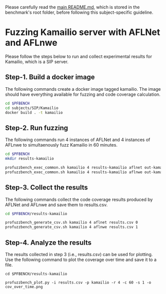Please carefully read the [main README.md](../../../README.md), which is stored in the benchmark's root folder, before following this subject-specific guideline.

# Fuzzing Kamailio server with AFLNet and AFLnwe
Please follow the steps below to run and collect experimental results for Kamailio, which is a SIP server.

## Step-1. Build a docker image
The following commands create a docker image tagged kamailio. The image should have everything available for fuzzing and code coverage calculation.

```bash
cd $PFBENCH
cd subjects/SIP/Kamailio
docker build . -t kamailio
```

## Step-2. Run fuzzing
The following commands run 4 instances of AFLNet and 4 instances of AFLnwe to simultaenously fuzz Kamailio in 60 minutes.

```bash
cd $PFBENCH
mkdir results-kamailio

profuzzbench_exec_common.sh kamailio 4 results-kamailio aflnet out-kamailio-aflnet "-m 200 -t 3000+ -P SIP -l 5061 -D 50000 -q 3 -s 3 -E -K" 3600 5 &
profuzzbench_exec_common.sh kamailio 4 results-kamailio aflnwe out-kamailio-aflnwe "-m 200 -t 3000+ -D 50000 -K" 3600 5
```

## Step-3. Collect the results
The following commands collect the  code coverage results produced by AFLNet and AFLnwe and save them to results.csv.

```bash
cd $PFBENCH/results-kamailio

profuzzbench_generate_csv.sh kamailio 4 aflnet results.csv 0
profuzzbench_generate_csv.sh kamailio 4 aflnwe results.csv 1
```

## Step-4. Analyze the results
The results collected in step 3 (i.e., results.csv) can be used for plotting. Use the following command to plot the coverage over time and save it to a file.

```
cd $PFBENCH/results-kamailio

profuzzbench_plot.py -i results.csv -p kamailio -r 4 -c 60 -s 1 -o cov_over_time.png
```

